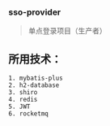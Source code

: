 ### sso-provider
> 单点登录项目（生产者）
## 所用技术：
    1. mybatis-plus
    2. h2-database
    3. shiro
    4. redis
    5. JWT
    6. rocketmq
